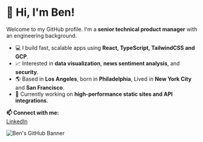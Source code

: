 # 👋 Hi, I'm Ben!
Welcome to my GitHub profile. I'm a **senior technical product manager** with an engineering background.

- 💻 I build fast, scalable apps using **React, TypeScript, TailwindCSS and GCP**.
- 📈 Interested in **data visualization**, **news sentiment analysis**, and **security**.
- 🌎 Based in **Los Angeles**, born in **Philadelphia**, Lived in **New York City** and **San Francisco**.
- 🚀 Currently working on **high-performance static sites and API integrations**.

**📫 Connect with me:**  
[LinkedIn](https://linkedin.com/in/benstraw) 

![Ben's GitHub Banner](https://raw.githubusercontent.com/your-username/your-username/main/assets/banner.png)
